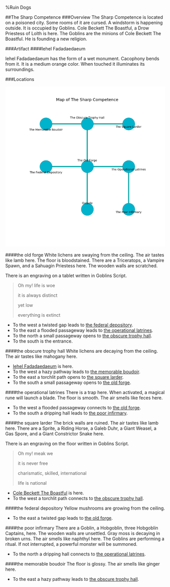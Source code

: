 %Ruin Dogs

##The Sharp Competence
###Overview
The Sharp Competence is located on a poisoned city. Some rooms of it are cursed. A windstorm is happening outside. It is occupied by Goblins. <a name="Cole-Beckett-The-Boastful"></a>Cole Beckett The Boastful, a Drow Priestess of Lolth is here. The Goblins are the minions of Cole Beckett The Boastful. He  is founding a new religion. 



###Artifact
####<a name="Iehel-Fadadaedaeum"></a>Iehel Fadadaedaeum


Iehel Fadadaedaeum has the form of a wet monument. Cacophony bends from it. It is a medium orange color. When touched it illuminates its surroundings. 





###Locations


![](../v2/images/The-Sharp-Competence.png)

####<a name="the-old-forge"></a>the old forge
White lichens are swaying from the ceiling. The air tastes like lamb here. The floor is bloodstained. There are a Triceratops, a Vampire Spawn, and a Sahuagin Priestess here. The wooden walls are scratched. 

There is an engraving on a tablet written in Goblins Script. 

> Oh my! life is woe
>
> it is always distinct
>
> yet low
>
> everything is extinct
>


* To the west a twisted gap leads to [the federal depository](#the-federal-depository).
* To the east a flooded passageway leads to [the operational latrines](#the-operational-latrines).
* To the north a small passageway opens to [the obscure trophy hall](#the-obscure-trophy-hall).
* To the south is the entrance.


####<a name="the-obscure-trophy-hall"></a>the obscure trophy hall
White lichens are decaying from the ceiling. The air tastes like mahogany here. 



* [Iehel Fadadaedaeum](#Iehel-Fadadaedaeum) is here.
* To the west a hazy pathway leads to [the memorable boudoir](#the-memorable-boudoir).
* To the east a torchlit path opens to [the square larder](#the-square-larder).
* To the south a small passageway opens to [the old forge](#the-old-forge).


####<a name="the-operational-latrines"></a>the operational latrines
There is a trap here. When activated, a magical rune will launch a blade. The floor is smooth. The air smells like feces here. 



* To the west a flooded passageway connects to [the old forge](#the-old-forge).
* To the south a dripping hall leads to [the poor infirmary](#the-poor-infirmary).


####<a name="the-square-larder"></a>the square larder
The brick walls are ruined. The air tastes like lamb here. There are a Sprite, a Riding Horse, a Galeb Duhr, a Giant Weasel, a Gas Spore, and a Giant Constrictor Snake here. 

There is an engraving on the floor written in Goblins Script. 

> Oh my! meak we
>
> it is never free
>
> charismatic, skilled, international
>
> life is national
>


* [Cole Beckett The Boastful](#Cole-Beckett-The-Boastful) is here.
* To the west a torchlit path connects to [the obscure trophy hall](#the-obscure-trophy-hall).


####<a name="the-federal-depository"></a>the federal depository
Yellow mushrooms are growing from the ceiling. 



* To the east a twisted gap leads to [the old forge](#the-old-forge).


####<a name="the-poor-infirmary"></a>the poor infirmary
There are a Goblin, a Hobgoblin, three Hobgoblin Captains,  here. The wooden walls are unsettled. Gray moss is decaying in broken urns. The air smells like naphthyl here. The Goblins are performing a ritual. If not interrupted, a powerful monster will be summoned. 



* To the north a dripping hall connects to [the operational latrines](#the-operational-latrines).


####<a name="the-memorable-boudoir"></a>the memorable boudoir
The floor is glossy. The air smells like ginger here. 



* To the east a hazy pathway leads to [the obscure trophy hall](#the-obscure-trophy-hall).


